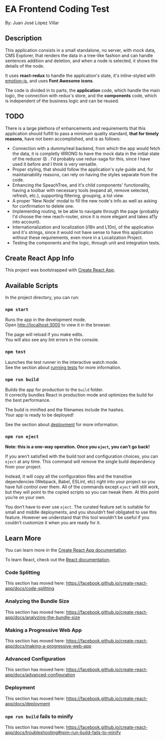 # EA Frontend Coding Test

By: Juan José López Villar

## Description

This application consists in a small standalone, no server, with mock data, CMS Explorer, that renders the data in a tree-like fashion and can handle sentences addition and deletion, and when a node is selected, it shows the details of the node.

It uses **react-redux** to handle the application's state, it's inline-styled with [emotion-js](https://github.com/emotion-js/emotion), and uses **Font Awesome icons**.

The code is divided in to parts, the **application** code, which handle the main logic, the connection with redux's store, and the **components** code, which is independent of the business logic and can be reused.

## TODO

There is a large plethora of enhancements and requirements that this application should fulfill to pass a minimum quality standard, **that for timely reasons**, have not been accomplished, and is as follows:

* Connection with a dummy/real backend, from which the app would fetch the data, it is completly WRONG to have the mock data in the initial state of the reducer 😟 . I'd probably use redux-saga for this, since I have used it before and I think is very versatile.
* Proper styling, that should follow the application's syle guide and, for maintainability reasons, can rely on having the styles separate from the code.
* Enhancing the SpeachTree, and it's child components' functionality, having a toolbar with necessary tools (expand all, remove selected, refresh, etc.), supporting filtering, grouping, a list view.
* A proper 'New Node' modal to fill the new node's info as well as asking for confirmation to delete one.
* Implementing routing, te be able to navigate through the page (probably I'd choose the new reach-router, since it is more elegant and takes a11y into account).
* Internationalization and localization (i18n and L10n), of the application and it's strings, since it would not have sense to have this application without these requirements, even more in a Localization Project.
* Testing the components and the logic, through unit and integration tests.

















## Create React App Info

This project was bootstrapped with [Create React App](https://github.com/facebook/create-react-app).

## Available Scripts

In the project directory, you can run:

### `npm start`

Runs the app in the development mode.<br />
Open [http://localhost:3000](http://localhost:3000) to view it in the browser.

The page will reload if you make edits.<br />
You will also see any lint errors in the console.

### `npm test`

Launches the test runner in the interactive watch mode.<br />
See the section about [running tests](https://facebook.github.io/create-react-app/docs/running-tests) for more information.

### `npm run build`

Builds the app for production to the `build` folder.<br />
It correctly bundles React in production mode and optimizes the build for the best performance.

The build is minified and the filenames include the hashes.<br />
Your app is ready to be deployed!

See the section about [deployment](https://facebook.github.io/create-react-app/docs/deployment) for more information.

### `npm run eject`

**Note: this is a one-way operation. Once you `eject`, you can’t go back!**

If you aren’t satisfied with the build tool and configuration choices, you can `eject` at any time. This command will remove the single build dependency from your project.

Instead, it will copy all the configuration files and the transitive dependencies (Webpack, Babel, ESLint, etc) right into your project so you have full control over them. All of the commands except `eject` will still work, but they will point to the copied scripts so you can tweak them. At this point you’re on your own.

You don’t have to ever use `eject`. The curated feature set is suitable for small and middle deployments, and you shouldn’t feel obligated to use this feature. However we understand that this tool wouldn’t be useful if you couldn’t customize it when you are ready for it.

## Learn More

You can learn more in the [Create React App documentation](https://facebook.github.io/create-react-app/docs/getting-started).

To learn React, check out the [React documentation](https://reactjs.org/).

### Code Splitting

This section has moved here: https://facebook.github.io/create-react-app/docs/code-splitting

### Analyzing the Bundle Size

This section has moved here: https://facebook.github.io/create-react-app/docs/analyzing-the-bundle-size

### Making a Progressive Web App

This section has moved here: https://facebook.github.io/create-react-app/docs/making-a-progressive-web-app

### Advanced Configuration

This section has moved here: https://facebook.github.io/create-react-app/docs/advanced-configuration

### Deployment

This section has moved here: https://facebook.github.io/create-react-app/docs/deployment

### `npm run build` fails to minify

This section has moved here: https://facebook.github.io/create-react-app/docs/troubleshooting#npm-run-build-fails-to-minify

